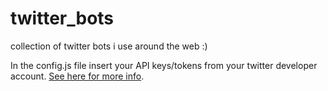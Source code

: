 # twitter_bots
collection of twitter bots i use around the web :)

In the config.js file insert your API keys/tokens from your twitter developer account. [See here for more info](https://developer.twitter.com/en/docs/basics/authentication/guides/access-tokens.html).
